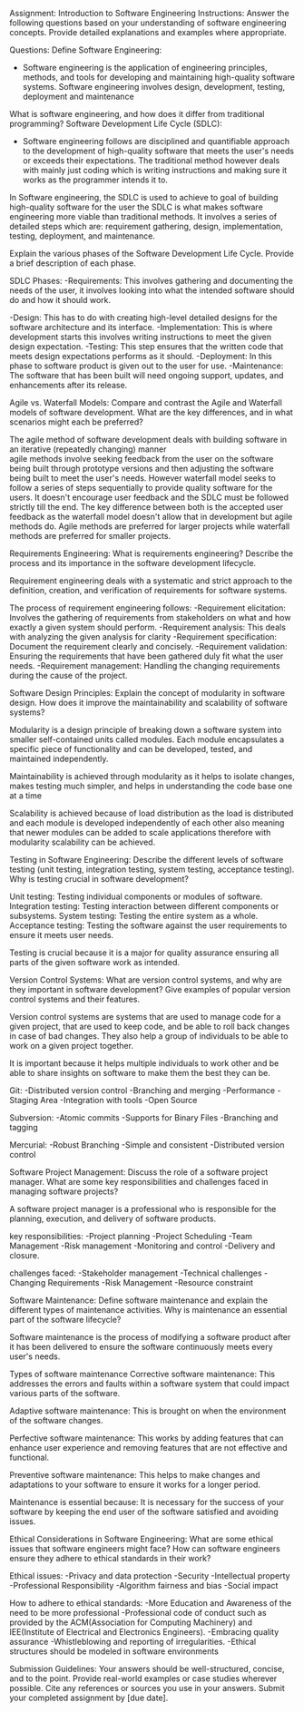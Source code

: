 Assignment: Introduction to Software Engineering Instructions: Answer the following questions based on your understanding of software engineering concepts. Provide detailed explanations and examples where appropriate.

Questions: Define Software Engineering:

- Software engineering is the application of engineering principles, methods, and tools for developing and maintaining high-quality software systems. Software engineering involves design, development, testing, deployment and maintenance 

What is software engineering, and how does it differ from traditional programming? Software Development Life Cycle (SDLC):
-  Software engineering follows are disciplined and quantifiable approach to the development of high-quality software that meets the user's needs or exceeds their expectations. The traditional method however deals with mainly just coding which is writing instructions and making sure it works as the programmer intends it to. 

In Software engineering, the SDLC is used to achieve to goal of building high-quality software for the user the SDLC is what makes software engineering more viable than traditional methods. It involves a series of detailed steps which are: requirement gathering, design, implementation, testing, deployment, and maintenance.


Explain the various phases of the Software Development Life Cycle. Provide a brief description of each phase.

SDLC Phases:
-Requirements: This involves gathering and documenting the needs of the user, it involves looking into what the intended software should do and how it should work.

-Design: This has to do with creating high-level detailed designs for the software architecture and its interface.
-Implementation: This is where development starts this involves writing instructions to meet the given design expectation.
-Testing: This step ensures that the written code that meets design expectations performs as it should.
-Deployment: In this phase to software product is given out to the user for use.
-Maintenance: The software that has been built will need ongoing support, updates, and enhancements after its release.


Agile vs. Waterfall Models:
 Compare and contrast the Agile and Waterfall models of software development. What are the key differences, and in what scenarios might each be preferred? 

The agile method of software development deals with building software in an iterative (repeatedly changing) manner  
agile methods involve seeking feedback from the user on the software being built through prototype versions and then adjusting the software being built to meet the user's needs. However waterfall model seeks to follow a series of steps sequentially to provide quality software for the users. It doesn't encourage user feedback and the SDLC must be followed strictly till the end. The key difference between both is the accepted user feedback as the waterfall model doesn't allow that in development but agile methods do. 
	Agile methods are preferred for larger projects while waterfall methods are preferred for smaller projects.

Requirements Engineering:
What is requirements engineering? Describe the process and its importance in the software development lifecycle. 

Requirement engineering deals with a systematic and strict approach to the definition, creation, and verification of requirements for software systems.

The process of requirement engineering follows:
-Requirement elicitation: Involves the gathering of requirements from stakeholders on what and how exactly a given system should perform.
-Requirement analysis: This deals with analyzing the given analysis for clarity
-Requirement specification: Document the requirement clearly and concisely.
-Requirement validation: Ensuring the requirements that have been gathered duly fit what the user needs.
-Requirement management: Handling the changing requirements during the cause of the project.



Software Design Principles:
Explain the concept of modularity in software design. How does it improve the maintainability and scalability of software systems? 

Modularity is a design principle of breaking down a software system into smaller self-contained units called modules. Each module encapsulates a specific piece of functionality and can be developed, tested, and maintained independently.

Maintainability is achieved through modularity as it helps to isolate changes, makes testing much simpler, and helps in understanding the code base one at a time

Scalability is achieved because of load distribution as the load is distributed and each module is developed independently of each other also meaning that newer modules can be added to scale applications therefore with modularity scalability can be achieved.

Testing in Software Engineering:
Describe the different levels of software testing (unit testing, integration testing, system testing, acceptance testing). Why is testing crucial in software development? 

Unit testing: Testing individual components or modules of software.
Integration testing: Testing interaction between different components or subsystems.
System testing: Testing the entire system as a whole.
Acceptance testing: Testing the software against the user requirements to ensure it meets user needs.

Testing is crucial because it is a major for quality assurance ensuring all parts of the given software work as intended.



Version Control Systems:
What are version control systems, and why are they important in software development? Give examples of popular version control systems and their features. 

Version control systems are systems that are used to manage code for a given project, that are used to keep code, and be able to roll back changes in case of bad changes. They also help a group of individuals to be able to work on a given project together.

It is important because it helps multiple individuals to work other and be able to share insights on software to make them the best they can be.

Git: 
-Distributed version control
-Branching and merging 
-Performance
-Staging Area
-Integration with tools
-Open Source

Subversion:
-Atomic commits
-Supports for Binary Files
-Branching and tagging

Mercurial:
-Robust Branching
-Simple and consistent
-Distributed version control



Software Project Management:
Discuss the role of a software project manager. What are some key responsibilities and challenges faced in managing software projects? 

A software project manager is a professional who is responsible for the planning, execution, and delivery of software products.

key responsibilities:
-Project planning
-Project Scheduling
-Team Management
-Risk management
-Monitoring and control
-Delivery and closure.


challenges faced:
-Stakeholder management
-Technical challenges
-Changing Requirements
-Risk Management
-Resource constraint


Software Maintenance:
Define software maintenance and explain the different types of maintenance activities. Why is maintenance an essential part of the software lifecycle?

Software maintenance is the process of modifying a software product after it has been delivered to ensure the software continuously meets every user's needs.

Types of software maintenance
Corrective software maintenance: This addresses the errors and faults within a software system that could impact various parts of the software.

Adaptive software maintenance: This is brought on when the environment of the software changes.

Perfective software maintenance: This works by adding features that can enhance user experience and removing features that are not effective and functional.

Preventive software maintenance: This helps to make changes and adaptations to your software to ensure it works for a longer period.


Maintenance is essential because: It is necessary for the success of your software by keeping the end user of the software satisfied and avoiding issues.

 

Ethical Considerations in Software Engineering:
What are some ethical issues that software engineers might face? How can software engineers ensure they adhere to ethical standards in their work? 

Ethical issues:
-Privacy and data protection
-Security
-Intellectual property
-Professional Responsibility
-Algorithm fairness and bias
-Social impact



How to adhere to ethical standards:
-More Education and Awareness of the need to be more professional
-Professional code of conduct such as provided by the ACM(Association for Computing Machinery) and IEE(Institute of Electrical and Electronics Engineers).
-Embracing quality assurance
-Whistleblowing and reporting of irregularities.
-Ethical structures should be modeled in software environments



Submission Guidelines: Your answers should be well-structured, concise, and to the point. Provide real-world examples or case studies wherever possible. Cite any references or sources you use in your answers. Submit your completed assignment by [due date].

